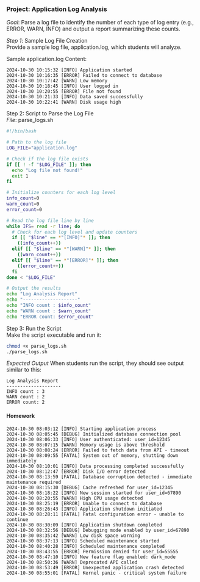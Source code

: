 ### Project: Application Log Analysis
*_Goal_*: Parse a log file to identify the number of each type of log entry (e.g., ERROR, WARN, INFO) and output a report summarizing these counts.

*Step 1*: Sample Log File Creation  
Provide a sample log file, application.log,   which students will analyze.

Sample application.log Content:
```log
2024-10-30 10:15:32 [INFO] Application started
2024-10-30 10:16:35 [ERROR] Failed to connect to database
2024-10-30 10:17:42 [WARN] Low memory
2024-10-30 10:18:45 [INFO] User logged in
2024-10-30 10:20:55 [ERROR] File not found
2024-10-30 10:21:33 [INFO] Data saved successfully
2024-10-30 10:22:41 [WARN] Disk usage high
```
Step 2: Script to Parse the Log File  
*File*: parse_logs.sh
```bash
#!/bin/bash

# Path to the log file
LOG_FILE="application.log"

# Check if the log file exists
if [[ ! -f "$LOG_FILE" ]]; then
  echo "Log file not found!"
  exit 1
fi

# Initialize counters for each log level
info_count=0
warn_count=0
error_count=0

# Read the log file line by line
while IFS= read -r line; do
  # Check for each log level and update counters
  if [[ "$line" == *"[INFO]"* ]]; then
    ((info_count++))
  elif [[ "$line" == *"[WARN]"* ]]; then
    ((warn_count++))
  elif [[ "$line" == *"[ERROR]"* ]]; then
    ((error_count++))
  fi
done < "$LOG_FILE"

# Output the results
echo "Log Analysis Report"
echo "--------------------"
echo "INFO count : $info_count"
echo "WARN count : $warn_count"
echo "ERROR count: $error_count"
```

Step 3: Run the Script  
Make the script executable and run it:
```bash
chmod +x parse_logs.sh
./parse_logs.sh
```
*Expected Output*
When students run the script, they should see output similar to this:
```
Log Analysis Report
--------------------
INFO count : 3
WARN count : 2
ERROR count: 2
```

#### Homework
```
2024-10-30 08:03:12 [INFO] Starting application process
2024-10-30 08:05:45 [DEBUG] Initialized database connection pool
2024-10-30 08:06:33 [INFO] User authenticated: user_id=12345
2024-10-30 08:07:15 [WARN] Memory usage is above threshold
2024-10-30 08:08:24 [ERROR] Failed to fetch data from API - timeout
2024-10-30 08:09:55 [FATAL] System out of memory, shutting down immediately
2024-10-30 08:10:01 [INFO] Data processing completed successfully
2024-10-30 08:12:47 [ERROR] Disk I/O error detected
2024-10-30 08:13:59 [FATAL] Database corruption detected - immediate maintenance required
2024-10-30 08:15:30 [DEBUG] Cache refreshed for user_id=12345
2024-10-30 08:18:22 [INFO] New session started for user_id=67890
2024-10-30 08:20:55 [WARN] High CPU usage detected
2024-10-30 08:25:19 [ERROR] Unable to connect to database
2024-10-30 08:26:43 [INFO] Application shutdown initiated
2024-10-30 08:28:11 [FATAL] Fatal configuration error - unable to continue
2024-10-30 08:30:09 [INFO] Application shutdown completed
2024-10-30 08:32:56 [DEBUG] Debugging mode enabled by user_id=67890
2024-10-30 08:35:42 [WARN] Low disk space warning
2024-10-30 08:37:13 [INFO] Scheduled maintenance started
2024-10-30 08:40:28 [INFO] Scheduled maintenance completed
2024-10-30 08:43:55 [ERROR] Permission denied for user_id=55555
2024-10-30 08:47:10 [INFO] New feature flag enabled: dark_mode
2024-10-30 08:50:36 [WARN] Deprecated API called
2024-10-30 08:53:49 [ERROR] Unexpected application crash detected
2024-10-30 08:55:01 [FATAL] Kernel panic - critical system failure
```
